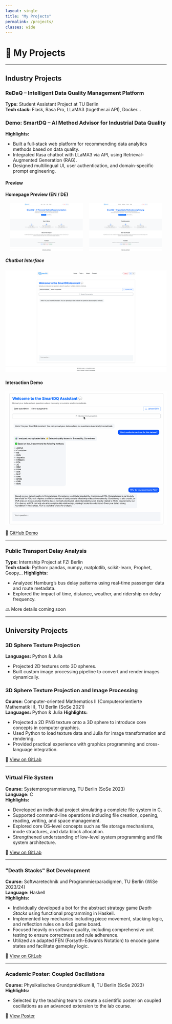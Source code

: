 ```yaml
---
layout: single
title: "My Projects"
permalink: /projects/
classes: wide
---
```



# 🚀 My Projects

---

## Industry Projects

### ReDaQ – Intelligent Data Quality Management Platform
**Type:** Student Assistant Project at TU Berlin  
**Tech stack:** Flask, Rasa Pro, LLaMA3 (together.ai API), Docker...

### Demo: SmartDQ – AI Method Advisor for Industrial Data Quality
**Highlights:**
- Built a full-stack web platform for recommending data analytics methods based on data quality.
- Integrated Rasa chatbot with LLaMA3 via API, using Retrieval-Augmented Generation (RAG).
- Designed multilingual UI, user authentication, and domain-specific prompt engineering.

#### Preview

#### Homepage Preview (EN / DE)
<div style="display: flex; justify-content: center; gap: 20px; flex-wrap: wrap;">
  <img src="assets/images/home_en.png" width="45%" alt="Homepage English">
  <img src="assets/images/home_de.png" width="45%" alt="Homepage German">
</div>


##### Chatbot Interface
<p align="center">
  <img src="assets/images/chatbot.png" width="600" alt="Chatbot Interface">
</p>

#### Interaction Demo
<p align="center">
  <img src="assets/images/demo.gif" width="700" alt="SmartDQ Chatbot Demo">
</p>

🔗 [GitHub Demo](https://github.com/lindali0401/smartdq-demo)

---

### Public Transport Delay Analysis  
**Type:** Internship Project at FZI Berlin  
**Tech stack:** Python: pandas, numpy, matplotlib, scikit-learn, Prophet, Geopy…
**Highlights:**
- Analyzed Hamburg’s bus delay patterns using real-time passenger data and route metadata.
- Explored the impact of time, distance, weather, and ridership on delay frequency.

🔜 More details coming soon

---

## University Projects

### 3D Sphere Texture Projection  
**Languages:** Python & Julia  
- Projected 2D textures onto 3D spheres.
- Built custom image processing pipeline to convert and render images dynamically.

### 3D Sphere Texture Projection and Image Processing  
**Course:** Computer-oriented Mathematics II (Computerorientierte Mathematik II), TU Berlin (SoSe 2021)  
**Languages:** Python & Julia
**Highlights:**
- Projected a 2D PNG texture onto a 3D sphere to introduce core concepts in computer graphics.
- Used Python to load texture data and Julia for image transformation and rendering.
- Provided practical experience with graphics programming and cross-language integration.

🔗 [View on GitLab](https://git.tu-berlin.de/lgreen0401/3d-sphere-texture-projection-and-image-processing-project)

---

### Virtual File System  
**Course:** Systemprogrammierung, TU Berlin (SoSe 2023)  
**Language:** C  
**Highlights:**
- Developed an individual project simulating a complete file system in C.
- Supported command-line operations including file creation, opening, reading, writing, and space management.
- Explored core OS-level concepts such as file storage mechanisms, inode structures, and data block allocation.
- Strengthened understanding of low-level system programming and file system architecture.

🔗 [View on GitLab](https://git.tu-berlin.de/lgreen0401/virtual-file-system)

---

### "Death Stacks" Bot Development  
**Course:** Softwaretechnik und Programmierparadigmen, TU Berlin (WiSe 2023/24)  
**Language:** Haskell  
**Highlights:**
- Individually developed a bot for the abstract strategy game *Death Stacks* using functional programming in Haskell.
- Implemented key mechanics including piece movement, stacking logic, and reflection rules on a 6x6 game board.
- Focused heavily on software quality, including comprehensive unit testing to ensure correctness and rule adherence.
- Utilized an adapted FEN (Forsyth-Edwards Notation) to encode game states and facilitate gameplay logic.

🔗 [View on GitLab](https://git.tu-berlin.de/lgreen0401/death-stacks-bot-development)

---

### Academic Poster: Coupled Oscillations  
**Course:** Physikalisches Grundpraktikum II, TU Berlin (SoSe 2023)
**Highlights:**
- Selected by the teaching team to create a scientific poster on coupled oscillations as an advanced extension to the lab course.

🔗 [View Poster](https://www.tu.berlin/nlo/physikalische-grundpraktika/experimente-2/tk6)

